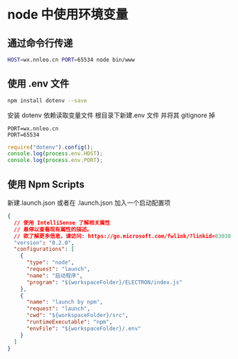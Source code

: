# node 中使用环境变量

## 通过命令行传递

```bash
HOST=wx.nnleo.cn PORT=65534 node bin/www
```

## 使用 .env 文件

```bash
npm install dotenv --save
```

安装 dotenv 依赖读取变量文件 根目录下新建.env 文件 并将其 gitignore 掉

```env
PORT=wx.nnleo.cn
PORT=65534
```

```js
require("dotenv").config();
console.log(process.env.HOST);
console.log(process.env.PORT);
```

## 使用 Npm Scripts

新建.launch.json 或者在 .launch.json 加入一个启动配置项

```json
{
  // 使用 IntelliSense 了解相关属性
  // 悬停以查看现有属性的描述。
  // 欲了解更多信息，请访问: https://go.microsoft.com/fwlink/?linkid=830387
  "version": "0.2.0",
  "configurations": [
    {
      "type": "node",
      "request": "launch",
      "name": "启动程序",
      "program": "${workspaceFolder}/ELECTRON/index.js"
    },
    {
      "name": "launch by npm",
      "request": "launch",
      "cwd": "${workspaceFolder}/src",
      "runtimeExecutable": "npm",
      "envFile": "${workspaceFolder}/.env"
    }
  ]
}
```
